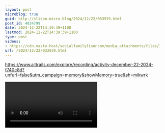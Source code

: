 ```yaml
---
layout: post
microblog: true
guid: http://slison.micro.blog/2024/12/22/033939.html
post_id: 4834799
date: 2024-12-22T14:39:39+1100
lastmod: 2024-12-22T14:39:39+1100
type: post
videos:
- https://cdn.masto.host/socialfamilylisoncom/media_attachments/files/113/694/393/745/060/548/original/118bfcdc2d7066cf.mp4
url: /2024/12/22/033939.html
---
```

<p><a href="https://www.alltrails.com/explore/recording/activity-december-22-2024-f740c8d?unfurl=false&amp;utm_campaign=memory&amp;showMemory=true&amp;sh=mikwrk" target="_blank" rel="nofollow noopener noreferrer" translate="no"><span class="invisible">https://www.</span><span class="ellipsis">alltrails.com/explore/recordin</span><span class="invisible">g/activity-december-22-2024-f740c8d?unfurl=false&amp;utm_campaign=memory&amp;showMemory=true&amp;sh=mikwrk</span></a></p><p><video src="https://cdn.masto.host/socialfamilylisoncom/media_attachments/files/113/694/393/745/060/548/original/118bfcdc2d7066cf.mp4"></video>
